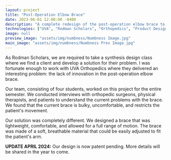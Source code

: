```yaml
---
layout: project
title: "Post-Operation Elbow Brace"
date: 2023-06-01 12:00:00 -0400
description: "A complete redesign of the post-operation elbow brace to be lightweight, comfortable, and allow for a full range of motion."
technologies: ["UVA", "Rodman Scholars", "Orthopedics", "Product Design"]
image: null
preview_image: "assets/img/numbness/Numbness Image.jpg"
main_image: "assets/img/numbness/Numbness Prev Image.jpg"
---
```


As Rodman Scholars, we are required to take a synthesis design class where we find a client and develop a solution for their problem. I was fortunate enough to work with UVA Orthopedics where they delivered an interesting problem: the lack of innovation in the post-operation elbow brace. 


Our team, consisting of four students, worked on this project for the entire semester. We conducted interviews with orthopedic surgeons, physical therapists, and patients to understand the current problems with the brace. We found that the current brace is bulky, uncomfortable, and restricts the patient's movement.


Our solution was completely different. We designed a brace that was lightweight, comfortable, and allowed for a full range of motion. The brace was made of a soft, breathable material that could be easily adjusted to fit the patient's arm. 


**UPDATE APRIL 2024:** Our design is now patent pending. More details will be shared in the year to come.